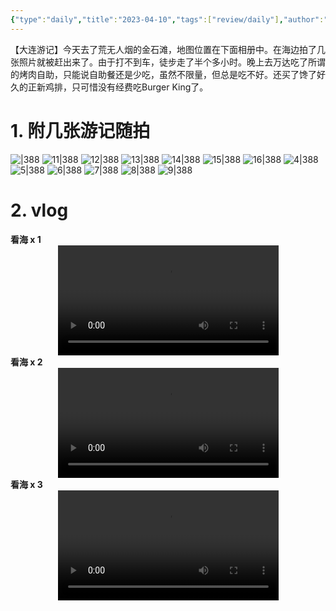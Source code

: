 ```yaml
---
{"type":"daily","title":"2023-04-10","tags":["review/daily"],"author":"codertoro","establish":"2023-04-10T00:00:00","location":"辽宁大连","weather":"晴","dg-publish":true,"permalink":"/Daily/2023/2023-04-10/","dgPassFrontmatter":true,"noteIcon":"","created":"2025-02-23T17:22:12.929+08:00","updated":"2025-03-03T22:19:32.154+08:00"}
---
```


【大连游记】今天去了荒无人烟的金石滩，地图位置在下面相册中。在海边拍了几张照片就被赶出来了。由于打不到车，徒步走了半个多小时。晚上去万达吃了所谓的烤肉自助，只能说自助餐还是少吃，虽然不限量，但总是吃不好。还买了馋了好久的正新鸡排，只可惜没有经费吃Burger King了。

# 1. 附几张游记随拍 
![|388](https://img.codertoro.top/Bucket/img/daily/2023/04/0410/10-20230410-荒凉的金石滩-烤肉-正新鸡排-5051681178635_.pic_hd.jpg)
![11|388](https://img.codertoro.top/Bucket/img/daily/2023/04/0410/11-20230410-荒凉的金石滩-烤肉-正新鸡排-5061681178639_.pic_hd.jpg)
![12|388](https://img.codertoro.top/Bucket/img/daily/2023/04/0410/12-20230410-荒凉的金石滩-烤肉-正新鸡排-5071681178643_.pic_hd.jpg)
![13|388](https://img.codertoro.top/Bucket/img/daily/2023/04/0410/13-20230410-荒凉的金石滩-烤肉-正新鸡排-23321681138392_.pic.jpg)
![14|388](https://img.codertoro.top/Bucket/img/daily/2023/04/0410/14-20230410-荒凉的金石滩-烤肉-正新鸡排-23331681138393_.pic.jpg)
![15|388](https://img.codertoro.top/Bucket/img/daily/2023/04/0410/15-20230410-荒凉的金石滩-烤肉-正新鸡排-23351681138410_.pic_hd.jpg)
![16|388](https://img.codertoro.top/Bucket/img/daily/2023/04/0410/16-20230410-荒凉的金石滩-烤肉-正新鸡排-23361681138411_.pic_hd.jpg)
![4|388](https://img.codertoro.top/Bucket/img/daily/2023/04/0410/4-20230410-荒凉的金石滩-烤肉-正新鸡排-4971681178584_.pic.jpg)
![5|388](https://img.codertoro.top/Bucket/img/daily/2023/04/0410/5-20230410-荒凉的金石滩-烤肉-正新鸡排-4981681178600_.pic_hd.jpg)
![6|388](https://img.codertoro.top/Bucket/img/daily/2023/04/0410/6-20230410-荒凉的金石滩-烤肉-正新鸡排-5001681178619_.pic_hd.jpg)
![7|388](https://img.codertoro.top/Bucket/img/daily/2023/04/0410/7-20230410-荒凉的金石滩-烤肉-正新鸡排-5011681178621_.pic_hd.jpg)
![8|388](https://img.codertoro.top/Bucket/img/daily/2023/04/0410/8-20230410-荒凉的金石滩-烤肉-正新鸡排-5031681178627_.pic_hd.jpg)
![9|388](https://img.codertoro.top/Bucket/img/daily/2023/04/0410/9-20230410-荒凉的金石滩-烤肉-正新鸡排-5041681178630_.pic_hd.jpg)
# 2. vlog 

 **看海 x 1** 
<video style="width: 70%; max-width: 600px; height: auto; display: block; margin: auto;" controls playsinline>
  <source src=" https://img.codertoro.top/Bucket/img/daily/2023/04/0410/1-20230410-荒凉的金石滩-烤肉-正新鸡排-508_1681179082.mp4">
</video>
**看海 x 2**
<video style="width: 70%; max-width: 600px; height: auto; display: block; margin: auto;" controls playsinline>
  <source src=" https://img.codertoro.top/Bucket/img/daily/2023/04/0410/2-20230410-荒凉的金石滩-烤肉-正新鸡排-509_1681179235.mp4">
</video>
**看海 x 3**
<video style="width: 70%; max-width: 600px; height: auto; display: block; margin: auto;" controls playsinline>
  <source src=" https://img.codertoro.top/Bucket/img/daily/2023/04/0410/3-20230410-荒凉的金石滩-烤肉-正新鸡排-2334_1681138396.mp4">
</video>



